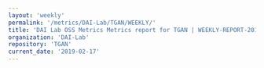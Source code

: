 ```yaml
---
layout: 'weekly'
permalink: '/metrics/DAI-Lab/TGAN/WEEKLY/'
title: 'DAI Lab OSS Metrics Metrics report for TGAN | WEEKLY-REPORT-2019-02-17'
organization: 'DAI-Lab'
repository: 'TGAN'
current_date: '2019-02-17'
---
```

